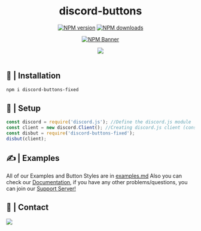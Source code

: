 <div align="center">
  <h1>discord-buttons</h1>
  <p>
    <a href="https://www.npmjs.com/package/discord-buttons-fixed"><img src="https://img.shields.io/npm/v/discord-buttons-fixed?maxAge=3600" alt="NPM version" /></a>
    <a href="https://www.npmjs.com/package/discord-buttons-fixed"><img src="https://img.shields.io/npm/dt/discord-buttons-fixed?maxAge=3600" alt="NPM downloads" /></a>
  </p>
  <p>
    <a href="https://www.npmjs.com/package/discord-buttons-fixed"><img src="https://nodei.co/npm/discord-buttons-fixed.png?downloads=true&stars=true" alt="NPM Banner"></a>
  </p>
</div>
<div align="center">
  <img src="https://cdn.discordapp.com/attachments/846455339419172874/848300816288055296/Main.png">
  <br> <br>
</div>

## 📂 | Installation
```sh
npm i discord-buttons-fixed
```

## 📜 | Setup
```js
const discord = require('discord.js'); //Define the discord.js module
const client = new discord.Client(); //Creating discord.js client (constructor)
const disbut = require('discord-buttons-fixed');
disbut(client);
```

## ✍ | Examples
All of our Examples and Button Styles are in [examples.md]([http://](https://github.com/whoisbaby/discord-buttons-fixed/blob/main/examples.md))
Also you can check our [Documentation](https://discord-buttons.js.org), if you have any other problems/questions, you can join our [Support Server!](https://discord.gg/5JtyYqW)

## 👥 | Contact
<a href="https://www.youtube.com/channel/UCxxK71QFN4_PrBhCFmH2Jmw"><img widhtsrc="https://raw.githubusercontent.com/MikeCodesDotNET/ColoredBadges/master/png/streaming/youtube%402x.png"></a></br>
<a href="https://discord.gg/5JtyYqW"><img src="https://discord.com/api/guilds/748098690874474567/widget.png?style=banner1"></a>